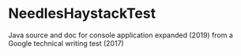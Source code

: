 # NeedlesHaystackTest
Java source and doc for console application expanded (2019) from a Google technical writing test (2017)
